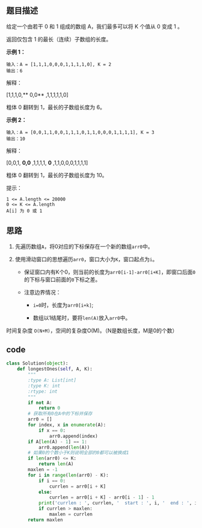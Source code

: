 ## 题目描述

给定一个由若干 0 和 1 组成的数组 A，我们最多可以将 K 个值从 0 变成 1 。

返回仅包含 1 的最长（连续）子数组的长度。

**示例 1：**

    输入：A = [1,1,1,0,0,0,1,1,1,1,0], K = 2
    输出：6

解释： 

[1,1,1,0,** 0,0** ,1,1,1,1,1,0]

粗体 0 翻转到 1，最长的子数组长度为 6。

**示例 2：**

    输入：A = [0,0,1,1,0,0,1,1,1,0,1,1,0,0,0,1,1,1,1], K = 3
    输出：10

解释：

[0,0,1, **0,0** ,1,1,1,1, **0** ,1,1,0,0,0,1,1,1,1]

粗体 0 翻转到 1，最长的子数组长度为 10。
 

提示：

    1 <= A.length <= 20000
    0 <= K <= A.length
    A[i] 为 0 或 1 

## 思路

1. 先遍历数组`A`，将0对应的下标保存在一个新的数组`arr0`中。
2. 使用滑动窗口的思想遍历`arr0`，窗口大小为`K`，窗口起点为`i`。
    
    - 保证窗口内有K个0，则当前的长度为`arr0[i-1]-arr0[i+K]`，即窗口后面`0`的下标与窗口前面的`0`下标之差。
    - 注意边界情况：
        
        - `i=0`时，长度为`arr0[i+k]`;
        
        - 数组以1结尾时，要将`len(A)`放入`arr0`中。


时间复杂度 `O(N+M)`，空间的复杂度O(M)。（N是数组长度，M是0的个数）

## code

```python
class Solution(object):
    def longestOnes(self, A, K):
        """
        :type A: List[int]
        :type K: int
        :rtype: int
        """
        if not A:
            return 0
        # 获取所有0在A中的下标并保存
        arr0 = []
        for index, x in enumerate(A):
            if x == 0:
                arr0.append(index)
        if A[len(A) - 1] == 1:
            arr0.append(len(A))
        # 如果0的个数小于K则说明全部的0都可以被换成1
        if len(arr0) <= K:
            return len(A)
        maxlen = -1
        for i in range(len(arr0) - K):
            if i == 0:
                currlen = arr0[i + K]
            else:
                currlen = arr0[i + K] - arr0[i - 1] - 1
            print('currlen : ', currlen, '  start : ', i, '  end : ', i + K)
            if currlen > maxlen:
                maxlen = currlen
        return maxlen
```